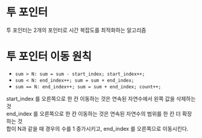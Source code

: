 투 포인터
===

투 포인터는 2개의 포인터로 시간 복잡도를 최적화하는 알고리즘

# 투 포인터 이동 원칙

- `sum > N: sum = sum - start_index; start_index++;`
- `sum < N: end_index++; sum = sum + end_index;`
- `sum == N: end_index++; sum = sum + end_index; count++;`

start_index 를 오른쪽으로 한 칸 이동하는 것은 연속된 자연수에서 왼쪽 값을 삭제하는 것  
end_index 를 오른쪽으로 한 칸 이동하는 것은 연속된 자연수의 범위를 한 칸 더 확장하는 것  
합이 N과 같을 때 경우의 수를 1 증가시키고, end_index 를 오른쪽으로 이동시킨다.


